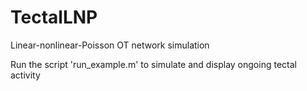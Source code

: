 # TectalLNP
Linear-nonlinear-Poisson OT network simulation

Run the script 'run_example.m' to simulate and display ongoing tectal activity
